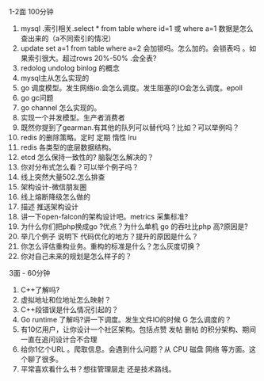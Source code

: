 1-2面 100分钟
1. mysql .索引相关.select * from table  where id=1 或 where a=1  数据是怎么查出来的（a不同索引的情况）
2. update set a=1 from table where a=2 会加锁吗。怎么加的。会锁表吗 。如果索引很大。超过rows 20%-50% .会全表?
3. redolog undolog binlog 的概念
4. mysql主从怎么实现的
5. go 调度模型。发生网络io.会怎么调度。发生阻塞的IO会怎么调度。epoll
6. go gc问题
7. go channel 怎么实现的。 
8. 实现一个并发模型。生产者消费者
9. 既然你提到了gearman.有其他的队列可以替代吗？比如？可以举例吗？
10. redis 的删除策略。定时 定期 惰性 lru
11. redis 各类型的底层数据结构。
12. etcd 怎么保持一致性的? 脑裂怎么解决的？
13. 你对分布式怎么看？可以举个例子吗？
14. 线上突然大量502.怎么排查
15. 架构设计-微信朋友圈
16. 线上熔断降级怎么做的
17. 描述 推送架构设计
18. 讲一下open-falcon的架构设计吧。metrics 采集标准?
19. 为什么你们把php换成go ?优点？为什么单机 go 的吞吐比php 高?原因是?
20. 举几个例子 说明下 代码优化的地方？提升的原因是什么？
21. 你怎么评估重构业务。重构的标准是什么？怎么灰度切换？
24. 你对自己未来的规划是怎么样子的？

3面 - 60分钟
1. C++了解吗?
2. 虚拟地址和位地址怎么映射？
3. C++段错误是什么情况引起的？
4. Go runtime 了解吗?讲一下调度。发生文件IO的时候 G 怎么调度的？
5. 有10亿用户，让你设计一个社区架构。包括点赞 发帖 删帖 的积分架构、期间一直在追问设计合不合理
6. 给你1亿个URL 。爬取信息。会遇到什么问题？从 CPU 磁盘 网络 等方面。这个聊了很多。
7. 平常喜欢看什么书？想往管理层走 还是技术路线。

